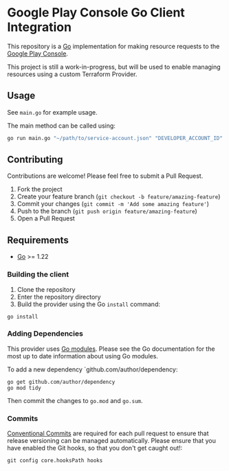 # Google Play Console Go Client Integration

This repository is a [Go](https://go.dev) implementation for making resource requests to the [Google Play Console](https://developers.google.com/android-publisher/api-ref/rest).

This project is still a work-in-progress, but will be used to enable managing resources using a custom Terraform Provider.

## Usage

See `main.go` for example usage.

The main method can be called using:

```bash
go run main.go "~/path/to/service-account.json" "DEVELOPER_ACCOUNT_ID"
```

## Contributing

Contributions are welcome! Please feel free to submit a Pull Request.

1. Fork the project
2. Create your feature branch (`git checkout -b feature/amazing-feature`)
3. Commit your changes (`git commit -m 'Add some amazing feature'`)
4. Push to the branch (`git push origin feature/amazing-feature`)
5. Open a Pull Request

## Requirements

- [Go](https://golang.org/doc/install) >= 1.22

### Building the client

1. Clone the repository
1. Enter the repository directory
1. Build the provider using the Go `install` command:

```shell
go install
```

### Adding Dependencies

This provider uses [Go modules](https://github.com/golang/go/wiki/Modules).
Please see the Go documentation for the most up to date information about using Go modules.

To add a new dependency `github.com/author/dependency:

```shell
go get github.com/author/dependency
go mod tidy
```

Then commit the changes to `go.mod` and `go.sum`.

### Commits

[Conventional Commits](https://www.conventionalcommits.org/en/v1.0.0/) are required for each pull request to ensure that release versioning can be managed automatically.
Please ensure that you have enabled the Git hooks, so that you don't get caught out!:
```
git config core.hooksPath hooks
```
